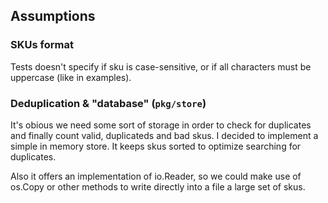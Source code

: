 
## Assumptions

### SKUs format

Tests doesn't specify if sku is case-sensitive, or if all characters must be uppercase (like in examples). 

### Deduplication & "database" (`pkg/store`)
It's obious we need some sort of storage in order to check for duplicates and finally count valid, duplicateds and bad skus.
I decided to implement a simple in memory store. It keeps skus sorted to optimize searching for duplicates.

Also it offers an implementation of io.Reader, so we could make use of os.Copy or other methods to write directly into a file a large set of skus.

